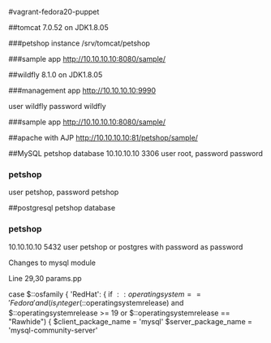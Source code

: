 #vagrant-fedora20-puppet

##tomcat 7.0.52 on JDK1.8.05

###petshop instance
/srv/tomcat/petshop

###sample app
http://10.10.10.10:8080/sample/

##wildfly 8.1.0 on JDK1.8.05

###management app
http://10.10.10.10:9990

user wildfly password wildfly

###sample app
http://10.10.10.10:8080/sample/

##apache with AJP
http://10.10.10.10:81/petshop/sample/

##MySQL petshop database
10.10.10.10 3306 user root, password password 

### petshop
user petshop, password petshop

##postgresql petshop database

### petshop
10.10.10.10 5432 user petshop or postgres with password as password


Changes to mysql module

Line 29,30 params.pp

  case $::osfamily {
    'RedHat': {
      if $::operatingsystem == 'Fedora' and (is_integer($::operatingsystemrelease) and $::operatingsystemrelease >= 19 or $::operatingsystemrelease == "Rawhide") {
        $client_package_name = 'mysql'
        $server_package_name = 'mysql-community-server'
